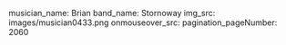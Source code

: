 musician_name: Brian
band_name: Stornoway
img_src: images/musician0433.png
onmouseover_src: 
pagination_pageNumber: 2060